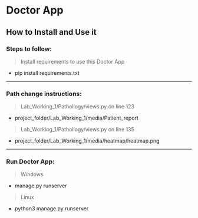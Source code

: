 # Doctor App
## How to Install and Use it

### Steps to follow:
 > Install requirements to use this Doctor App
 - pip install requirements.txt
  
  ***
  ### Path change instructions:
> Lab_Working_1/Pathollogy/views.py on line 123
- project_folder/Lab_Working_1/media/Patient_report


> Lab_Working_1/Pathollogy/views.py on line 135
- project_folder/Lab_Working_1/media/heatmap/heatmap.png


***
 ### Run Doctor App:
  > Windows 
  - manage.py runserver
  
  > Linux
  - python3 manage.py runserver
